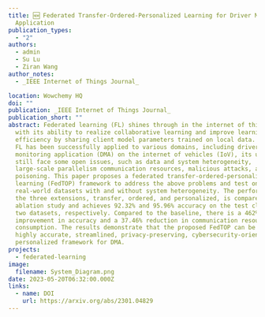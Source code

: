 ```yaml
---
title: 🆕 Federated Transfer-Ordered-Personalized Learning for Driver Monitoring
  Application
publication_types:
  - "2"
authors:
  - admin
  - Su Lu
  - Ziran Wang
author_notes:
  - _IEEE Internet of Things Journal_

location: Wowchemy HQ
doi: ""
publication: _IEEE Internet of Things Journal_
publication_short: ""
abstract: Federated learning (FL) shines through in the internet of things (IoT)
  with its ability to realize collaborative learning and improve learning
  efficiency by sharing client model parameters trained on local data. Although
  FL has been successfully applied to various domains, including driver
  monitoring application (DMA) on the internet of vehicles (IoV), its usages
  still face some open issues, such as data and system heterogeneity,
  large-scale parallelism communication resources, malicious attacks, and data
  poisoning. This paper proposes a federated transfer-ordered-personalized
  learning (FedTOP) framework to address the above problems and test on two
  real-world datasets with and without system heterogeneity. The performance of
  the three extensions, transfer, ordered, and personalized, is compared by an
  ablation study and achieves 92.32% and 95.96% accuracy on the test clients of
  two datasets, respectively. Compared to the baseline, there is a 462%
  improvement in accuracy and a 37.46% reduction in communication resource
  consumption. The results demonstrate that the proposed FedTOP can be used as a
  highly accurate, streamlined, privacy-preserving, cybersecurity-oriented,
  personalized framework for DMA.
projects:
  - federated-learning
image:
  filename: System_Diagram.png
date: 2023-05-20T06:32:00.000Z
links:
  - name: DOI
    url: https://arxiv.org/abs/2301.04829
---
```

